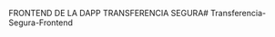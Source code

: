 FRONTEND DE LA DAPP TRANSFERENCIA SEGURA#   T r a n s f e r e n c i a - S e g u r a - F r o n t e n d  
 